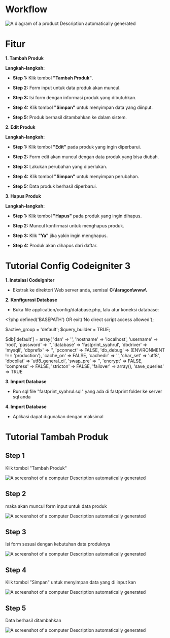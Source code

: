 # Workflow

![A diagram of a product Description automatically
generated](./images/image1.png)

# Fitur

**1. Tambah Produk**

**Langkah-langkah:**

-   **Step 1:** Klik tombol **"Tambah Produk"**.

-   **Step 2:** Form input untuk data produk akan muncul.

-   **Step 3:** Isi form dengan informasi produk yang dibutuhkan.

-   **Step 4:** Klik tombol **"Simpan"** untuk menyimpan data yang
    diinput.

-   **Step 5:** Produk berhasil ditambahkan ke dalam sistem.

**2. Edit Produk**

**Langkah-langkah:**

-   **Step 1:** Klik tombol **"Edit"** pada produk yang ingin
    diperbarui.

-   **Step 2:** Form edit akan muncul dengan data produk yang bisa
    diubah.

-   **Step 3:** Lakukan perubahan yang diperlukan.

-   **Step 4:** Klik tombol **"Simpan"** untuk menyimpan perubahan.

-   **Step 5:** Data produk berhasil diperbarui.

**3. Hapus Produk**

**Langkah-langkah:**

-   **Step 1:** Klik tombol **"Hapus"** pada produk yang ingin dihapus.

-   **Step 2:** Muncul konfirmasi untuk menghapus produk.

-   **Step 3:** Klik **"Ya"** jika yakin ingin menghapus.

-   **Step 4:** Produk akan dihapus dari daftar.

# Tutorial Config Codeigniter 3

**1. Instalasi CodeIgniter**

-   Ekstrak ke direktori Web server anda, semisal **C:\\laragon\\www\\**

**2. Konfigurasi Database**

-   Buka file application/config/database.php, lalu atur koneksi
    database:

\<?php
defined(\'BASEPATH\') OR exit(\'No direct script access allowed\');

\$active_group = \'default\';
\$query_builder = TRUE;

\$db\[\'default\'\] = array(
\'dsn\' =\> \'\',
\'hostname\' =\> \'localhost\',
\'username\' =\> \'root\',
\'password\' =\> \'\',
\'database\' =\> \'fastprint_syahrul\',
\'dbdriver\' =\> \'mysqli\',
\'dbprefix\' =\> \'\',
\'pconnect\' =\> FALSE,
\'db_debug\' =\> (ENVIRONMENT !== \'production\'),
\'cache_on\' =\> FALSE,
\'cachedir\' =\> \'\',
\'char_set\' =\> \'utf8\',
\'dbcollat\' =\> \'utf8_general_ci\',
\'swap_pre\' =\> \'\',
\'encrypt\' =\> FALSE,
\'compress\' =\> FALSE,
\'stricton\' =\> FALSE,
\'failover\' =\> array(),
\'save_queries\' =\> TRUE

**3. Import Database**

-   Run sql file "fastprint_syahrul.sql" yang ada di fastprint folder ke
    server sql anda

**4. Import Database**

-   Aplikasi dapat digunakan dengan maksimal

# Tutorial Tambah Produk

## Step 1

Klik tombol "Tambah Produk"

![A screenshot of a computer Description automatically
generated](./images/image2.png)

## Step 2

maka akan muncul form input untuk data produk

![A screenshot of a computer Description automatically
generated](./images/image3.png)

## Step 3

Isi form sesuai dengan kebutuhan data produknya

![A screenshot of a computer Description automatically
generated](./images/image4.png)

## Step 4

Klik tombol "Simpan" untuk menyimpan data yang di input kan

![A screenshot of a computer Description automatically
generated](./images/image5.png)
## 

## Step 5

Data berhasil ditambahkan

![A screenshot of a computer Description automatically
generated](./images/image6.png)
